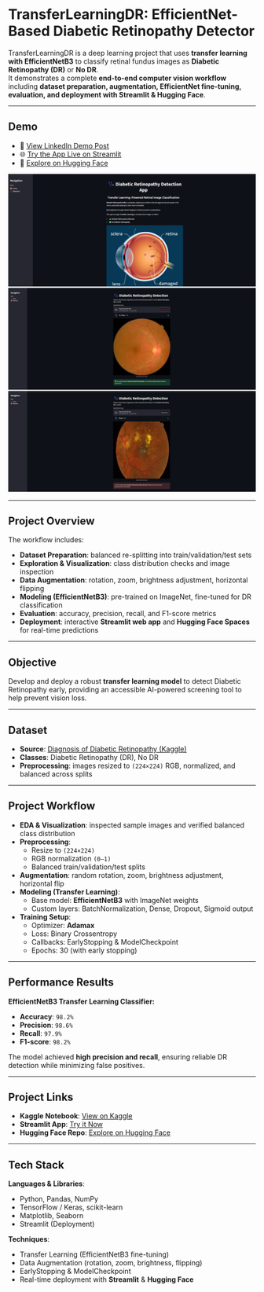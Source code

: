 # **TransferLearningDR: EfficientNet-Based Diabetic Retinopathy Detector**

TransferLearningDR is a deep learning project that uses **transfer learning with EfficientNetB3** to classify retinal fundus images as **Diabetic Retinopathy (DR)** or **No DR**.  
It demonstrates a complete **end-to-end computer vision workflow** including **dataset preparation, augmentation, EfficientNet fine-tuning, evaluation, and deployment with Streamlit & Hugging Face**.

---

## **Demo**

- 🎥 [View LinkedIn Demo Post](https://www.linkedin.com/posts/rawan-alwadeya-17948a305_deeplearning-transferlearning-efficientnet-activity-7373417012628344832-e5pZ?utm_source=share&utm_medium=member_desktop&rcm=ACoAAE3YzG0BAZw48kimDDr_guvq8zXgSjDgk_I)  
- 🌐 [Try the App Live on Streamlit](https://transferlearningdr-httrdrrzqndfzqbyak8wkc.streamlit.app/)  
- 🤗 [Explore on Hugging Face](https://huggingface.co/RawanAlwadeya/TransferLearningDR)

![App Demo](https://github.com/rawan-alwadiya/TransferLearningDR/blob/main/TransferLearningDR_App.png)  
![No DR Example](https://github.com/rawan-alwadiya/TransferLearningDR/blob/main/No_DR.png)  
![DR Example](https://github.com/rawan-alwadiya/TransferLearningDR/blob/main/DR.png)

---

## **Project Overview**

The workflow includes:  
- **Dataset Preparation**: balanced re-splitting into train/validation/test sets  
- **Exploration & Visualization**: class distribution checks and image inspection  
- **Data Augmentation**: rotation, zoom, brightness adjustment, horizontal flipping  
- **Modeling (EfficientNetB3)**: pre-trained on ImageNet, fine-tuned for DR classification  
- **Evaluation**: accuracy, precision, recall, and F1-score metrics  
- **Deployment**: interactive **Streamlit web app** and **Hugging Face Spaces** for real-time predictions

---

## **Objective**

Develop and deploy a robust **transfer learning model** to detect Diabetic Retinopathy early, providing an accessible AI-powered screening tool to help prevent vision loss.

---

## **Dataset**

- **Source**: [Diagnosis of Diabetic Retinopathy (Kaggle)](https://www.kaggle.com/datasets/pkdarabi/diagnosis-of-diabetic-retinopathy/data)  
- **Classes**: Diabetic Retinopathy (DR), No DR  
- **Preprocessing**: images resized to `(224×224)` RGB, normalized, and balanced across splits

---

## **Project Workflow**

- **EDA & Visualization**: inspected sample images and verified balanced class distribution  
- **Preprocessing**:  
  - Resize to `(224×224)`  
  - RGB normalization `(0–1)`  
  - Balanced train/validation/test splits  
- **Augmentation**: random rotation, zoom, brightness adjustment, horizontal flip  
- **Modeling (Transfer Learning)**:  
  - Base model: **EfficientNetB3** with ImageNet weights  
  - Custom layers: BatchNormalization, Dense, Dropout, Sigmoid output  
- **Training Setup**:  
  - Optimizer: **Adamax**  
  - Loss: Binary Crossentropy  
  - Callbacks: EarlyStopping & ModelCheckpoint  
  - Epochs: 30 (with early stopping)

---

## **Performance Results**

**EfficientNetB3 Transfer Learning Classifier:**  
- **Accuracy**: `98.2%`  
- **Precision**: `98.6%`  
- **Recall**: `97.9%`  
- **F1-score**: `98.2%`

The model achieved **high precision and recall**, ensuring reliable DR detection while minimizing false positives.

---

## **Project Links**

- **Kaggle Notebook**: [View on Kaggle](https://www.kaggle.com/code/rawanalwadeya/transferlearningdr-diabetic-retinopathy-detection)  
- **Streamlit App**: [Try it Now](https://transferlearningdr-httrdrrzqndfzqbyak8wkc.streamlit.app/)  
- **Hugging Face Repo**: [Explore on Hugging Face](https://huggingface.co/RawanAlwadeya/TransferLearningDR)  

---

## **Tech Stack**

**Languages & Libraries**:  
- Python, Pandas, NumPy  
- TensorFlow / Keras, scikit-learn  
- Matplotlib, Seaborn  
- Streamlit (Deployment)

**Techniques**:  
- Transfer Learning (EfficientNetB3 fine-tuning)  
- Data Augmentation (rotation, zoom, brightness, flipping)  
- EarlyStopping & ModelCheckpoint  
- Real-time deployment with **Streamlit** & **Hugging Face**
